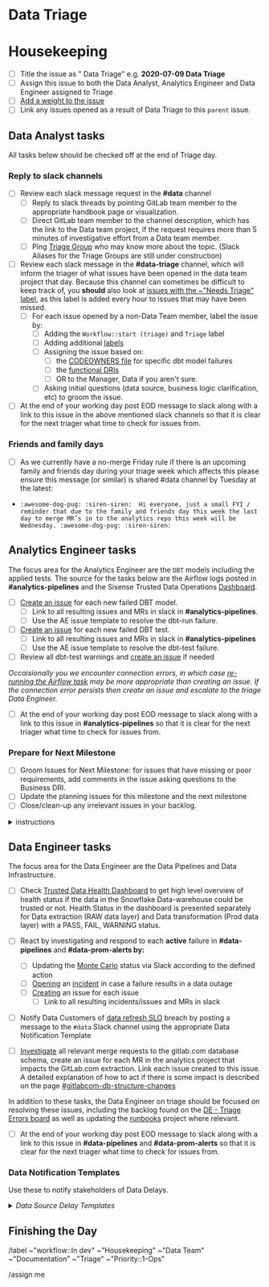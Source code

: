 # Data Triage 

<!--
Please complete all items. Ask questions in the #data slack channel
--->

# Housekeeping 
* [ ] Title the issue as "<ISO date> Data Triage" e.g. **2020-07-09 Data Triage**
* [ ] Assign this issue to both the Data Analyst, Analytics Engineer and Data Engineer assigned to Triage 
* [ ] [Add a weight to the issue](https://about.gitlab.com/handbook/business-ops/data-team/how-we-work/#issue-pointing)
* [ ] Link any issues opened as a result of Data Triage to this `parent` issue. 

## Data Analyst tasks
All tasks below should be checked off at the end of Triage day. 

### Reply to slack channels 
* [ ] Review each slack message request in the **#data** channel 
    - [ ] Reply to slack threads by pointing GitLab team member to the appropriate handbook page or visualization.
    - [ ] Direct GitLab team member to the channel description, which has the link to the Data team project, if the request requires more than 5 minutes of investigative effort from a Data team member.
    - [ ] Ping [Triage Group](https://about.gitlab.com/handbook/business-technology/data-team/how-we-work/triage/#enterprise-data-program-triage-instructions) who may know more about the topic. (Slack Aliases for the Triage Groups are still under construction)
 * [ ] Review each slack message in the **#data-triage** channel, which will inform the triager of what issues have been opened in the data team project that day.  Because this channel can sometimes be difficult to keep track of, you **should** also look at [issues with the ~"Needs Triage" label](https://gitlab.com/gitlab-data/analytics/-/issues?label_name%5B%5D=Needs+Triage&scope=all&state=opened), as this label is added every hour to issues that may have been missed.
    - [ ] For each issue opened by a non-Data Team member, label the issue by: 
        - [ ] Adding the `Workflow::start (triage)` and `Triage` label
        - [ ] Adding additional [labels](https://about.gitlab.com/handbook/business-ops/data-team/how-we-work/#issue-labeling)
        - [ ] Assigning the issue based on:
            - [ ] the [CODEOWNERS file](https://gitlab.com/gitlab-data/analytics/blob/master/CODEOWNERS) for specific dbt model failures 
            - [ ] the [functional DRIs](https://about.gitlab.com/handbook/business-ops/data-team/organization/#team-organization)
            - [ ] OR to the  Manager, Data if you aren't sure. 
        - [ ] Asking initial questions (data source, business logic clarification, etc) to groom the issue. 
* [ ] At the end of your working day post EOD message to slack along with a link to this issue in the above mentioned slack channels so that it is clear for the next triager what time to check for issues from.

### Friends and family days
* [ ] As we currently have a no-merge Friday rule if there is an upcoming family and friends day during your triage week which affects this please ensure this message (or similar) is shared #data channel by Tuesday at the latest: 
* ```:awesome-dog-pug: :siren-siren:  Hi everyone, just a small FYI / reminder that due to the family and friends day this week the last day to merge MR’s in to the analytics repo this week will be Wednesday. :awesome-dog-pug: :siren-siren:```

## Analytics Engineer tasks

The focus area for the Analytics Engineer are the `DBT` models including the applied tests. The source for the tasks below are the Airflow logs posted in **#analytics-pipelines** and the Sisense Trusted Data Operations [Dashboard](https://app.periscopedata.com/app/gitlab/756199/TD:-Trusted-Data-Operations-Dashboard). 

* [ ] [Create an issue](https://gitlab.com/gitlab-data/analytics/issues/new?issuable_template=Triage%20Errors%20AE) for each new failed DBT model.
    * [ ] Link to all resulting issues and MRs in slack in **#analytics-pipelines**. 
    * [ ] Use the AE issue template to resolve the dbt-run failure.
* [ ] [Create an issue](https://gitlab.com/gitlab-data/analytics/issues/new?issuable_template=Triage%20Errors%20AE) for each new failed DBT test.
    * [ ] Link to all resulting issues and MRs in slack in **#analytics-pipelines**
    * [ ] Use the AE issue template to resolve the dbt-test failure.
* [ ] Review all dbt-test warnings and [create an issue](https://gitlab.com/gitlab-data/analytics/issues/new?issuable_template=Triage%20Errors%20AE) if needed

*Occaisionally you we encounter connection errors, in which case [re-running the Airflow task](https://airflow.apache.org/docs/apache-airflow/1.10.15/dag-run.html#re-run-tasks) may be more appropriate than creating an issue. If the connection error persists then create an issue and escalate to the triage Data Engineer.*

* [ ] At the end of your working day post EOD message to slack along with a link to this issue in **#analytics-pipelines** so that it is clear for the next triager what time to check for issues from.

### Prepare for Next Milestone 
* [ ] Groom Issues for Next Milestone: for issues that have missing or poor requirements, add comments in the issue asking questions to the Business DRI. 
* [ ] Update the planning issues for this milestone and the next milestone 
* [ ] Close/clean-up any irrelevant issues in your backlog. 

<details>
<summary>instructions</summary>

``` 
dbt-test errors: <Link to airflow log> 

Completed with x errors and x warnings:

##### Existing errors 
| Issue | Error | 
| ----- | ----- | 

##### New errors 
| Issue | Error | 
| ----- | ----- |

##### Warnings
| Warning | 
| ------- |
```

* Quick procedure to cleanup the log:
  1. Open any text editor with a regex find and replace; run through the below strings doing a find and replace for all: 
        * `^(?!.*(Failure in test|Database error|Warning)).*$`
        * `^\[\d{4}-\d{2}-\d{2} \d{2}:\d{2}:\d{2},\d{3}\] INFO - b'\\x1b\[0m`
        * `\\n'`
        * `^\R`
  2. In order, each of these lines: 
     1. Removes all lines without Database Failure or Test Failure
     2. Removes date and INFO from each line 
     3. Removes extra characters from the end of the string
     4. Removes empty lines

</details>

## Data Engineer tasks

The focus area for the Data Engineer are the Data Pipelines and Data Infrastructure. 
* [ ] Check [Trusted Data Health Dashboard](https://app.periscopedata.com/app/gitlab/891891/TD:-Trusted-Data-Health-Dashboard) to get high level overview of health status if the data in the Snowflake Data-warehouse could be trusted or not. Health Status in the dashboard is presented separately for Data extraction (RAW data layer) and Data transformation (Prod data layer) with a PASS, FAIL, WARNING status.
* [ ] React by investigating and respond to each **active** failure in **#data-pipelines** and **#data-prom-alerts by:**
    * [ ] Updating the [Monte Carlo](https://getmontecarlo.com/monitors) status via Slack according to the defined action
    * [ ] [Opening](https://gitlab.com/gitlab-data/analytics/-/issues/new?issuable_template=incident&issue[issue_type]=incident) an [incident](https://about.gitlab.com/handbook/business-technology/data-team/how-we-work/#incidents) in case a failure results in a data outage
    * [ ] [Creating](https://gitlab.com/gitlab-data/analytics/issues/new?issuable_template=Triage%20Errors%20DE) an issue for each issue
        * [ ] Link to all resulting incidents/issues and MRs in slack      
* [ ] Notify Data Customers of [data refresh SLO](https://about.gitlab.com/handbook/business-ops/data-team/platform/#extract-and-load) breach by posting a message to the `#data` Slack channel using the appropriate Data Notification Template
* [ ] [Investigate](https://gitlab.com/gitlab-org/gitlab/-/merge_requests?scope=all&state=all&label_name[]=Data%20Warehouse%3A%3AImpact%20Check&draft=no&approved_by_usernames[]=Any) all relevant merge requests to the gitlab.com database schema, create an issue for each MR in the analytics project that impacts the GitLab.com extraction. Link each issue created to this issue. A detailed explanation of how to act if there is some impact is described on the page [#gitlabcom-db-structure-changes](https://about.gitlab.com/handbook/business-technology/data-team/how-we-work/triage/#gitlabcom-db-structure-changes)


In addition to these tasks, the Data Engineer on triage should be focused on resolving these issues, including the backlog found on the [DE - Triage Errors board](https://gitlab.com/groups/gitlab-data/-/boards/1917859) as well as updating the [runbooks](https://gitlab.com/gitlab-data/runbooks) project where relevant.

* [ ] At the end of your working day post EOD message to slack along with a link to this issue in **#data-pipelines** and **#data-prom-alerts** so that it is clear for the next triager what time to check for issues from.

### Data Notification Templates

Use these to notify stakeholders of Data Delays.

<details>
<summary><i>Data Source Delay Templates</i></summary>

Post notices to #data and cross-post to #whats-happening-at-gitlab

#### GitLab.com

We have identified a delay in the `GitLab.com` data refresh and this problem potentially also delays data for GitLab KPIs (e.g. MR Rate, TMAU) or SiSense dashboards. We are actively working on a resolution and will provide an update once the KPIs and SiSense dashboards have been brought up-to-date.

The `GitLab.com` data in the warehouse and downstream models is accurate as of `YYYY-MM-DD HH:MM UTC (HH:MM PST)`.

The DRI for this incident is `@username`.

The link to the Data Team Incident issue is <link>

`CC @Mek Stittri, @Christopher Lefelhocz, @WayneHaber,  @Steve Loyd, @lily, @kwiebers, @Davis Townsend, @s_awezec, @product-analysts`


#### Salesforce

Message: We have identified a delay in the `Salesforce` data refresh and this problem potentially impacts any Sales related KPIs or SiSense dashboards. We are actively working on a resolution and will provide an update once the KPIs and SiSense dashboards have been brought up-to-date.

The `Salesforce` data in the warehouse and downstream models is accurate as of YYYY-MM-DD HH:MM UTC (HH:MM PST).

The DRI for this incident is `@username`.

The link to the Data Team Incident issue is <link>

`CC @Jake Bielecki, @Matt Benzaquen, @Jack Brennan, @Craig Mestel`

#### Zuora

Message: We have identified a delay in the `Zuora` data refresh and this problem potentially impacts any Financial KPIs or SiSense dashboards. We are actively working on a resolution and will provide an update once the KPIs and SiSense dashboards have been brought up-to-date.

The `Zuora` data in the warehouse and downstream models is accurate as of YYYY-MM-DD HH:MM UTC (HH:MM PST).

The DRI for this incident is `@username`.

The link to the Data Team Incident issue is <link>

`CC @Jake Bielecki, @Matt Benzaquen, @Jack Brennan, @Craig Mestel`

#### General

We have identified a delay in the `DATA SOURCE` data refresh. We are actively working on a resolution and will provide an update once data has been brought up-to-date.

The `DATA SOURCE` data in the warehouse and downstream models is accurate as of YYYY-MM-DD HH:MM UTC (HH:MM PST).

The DRI for this incident is `@username`.

The link to the Data Team Incident issue is <link>

</details>


## Finishing the Day


/label ~"workflow::In dev" ~"Housekeeping" ~"Data Team" ~"Documentation" ~"Triage" ~"Priority::1-Ops"

/assign me
